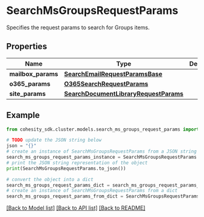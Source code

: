 # SearchMsGroupsRequestParams

Specifies the request params to search for Groups items.

## Properties

Name | Type | Description | Notes
------------ | ------------- | ------------- | -------------
**mailbox_params** | [**SearchEmailRequestParamsBase**](SearchEmailRequestParamsBase.md) |  | [optional] 
**o365_params** | [**O365SearchRequestParams**](O365SearchRequestParams.md) |  | [optional] 
**site_params** | [**SearchDocumentLibraryRequestParams**](SearchDocumentLibraryRequestParams.md) |  | [optional] 

## Example

```python
from cohesity_sdk.cluster.models.search_ms_groups_request_params import SearchMsGroupsRequestParams

# TODO update the JSON string below
json = "{}"
# create an instance of SearchMsGroupsRequestParams from a JSON string
search_ms_groups_request_params_instance = SearchMsGroupsRequestParams.from_json(json)
# print the JSON string representation of the object
print(SearchMsGroupsRequestParams.to_json())

# convert the object into a dict
search_ms_groups_request_params_dict = search_ms_groups_request_params_instance.to_dict()
# create an instance of SearchMsGroupsRequestParams from a dict
search_ms_groups_request_params_from_dict = SearchMsGroupsRequestParams.from_dict(search_ms_groups_request_params_dict)
```
[[Back to Model list]](../README.md#documentation-for-models) [[Back to API list]](../README.md#documentation-for-api-endpoints) [[Back to README]](../README.md)


